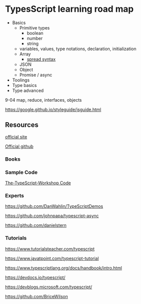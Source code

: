 # TypesScript learning road map

- Basics
  - Primitive types
    - boolean
    - number
    - string
  - variables, values, type notations, declaration, initialization
  - Array
    - [spread syntax](https://developer.mozilla.org/en-US/docs/Web/JavaScript/Reference/Operators/Spread_syntax)
  - JSON
  - Object
  - Promise / async
- Toolings
- Type basics
- Type advanced

9-04 map, reduce, interfaces, objects

<https://google.github.io/styleguide/jsguide.html>

## Resources

[official site](https://www.typescriptlang.org/)

[Official github](https://github.com/Microsoft/TypeScript)

### Books

### Sample Code

[The-TypeScript-Workshop Code](https://github.com/PacktWorkshops/The-TypeScript-Workshop)

### Experts

<https://github.com/DanWahlin/TypeScriptDemos>

<https://github.com/johnpapa/typescript-async>

<https://github.com/danielstern>

### Tutorials

<https://www.tutorialsteacher.com/typescript>

<https://www.javatpoint.com/typescript-tutorial>

<https://www.typescriptlang.org/docs/handbook/intro.html>

<https://devdocs.io/typescript/>

<https://devblogs.microsoft.com/typescript/>

<https://github.com/BriceWilson>
